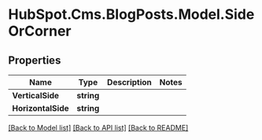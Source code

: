 # HubSpot.Cms.BlogPosts.Model.SideOrCorner

## Properties

Name | Type | Description | Notes
------------ | ------------- | ------------- | -------------
**VerticalSide** | **string** |  | 
**HorizontalSide** | **string** |  | 

[[Back to Model list]](../README.md#documentation-for-models) [[Back to API list]](../README.md#documentation-for-api-endpoints) [[Back to README]](../README.md)


